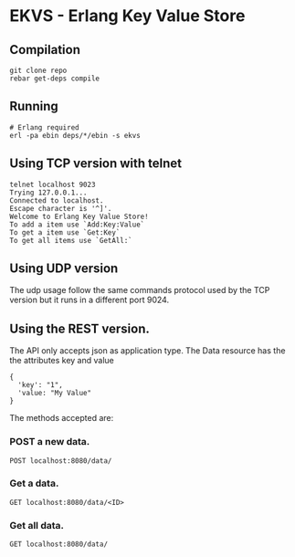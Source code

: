 # EKVS - Erlang Key Value Store

## Compilation
    git clone repo
    rebar get-deps compile

## Running
    # Erlang required
    erl -pa ebin deps/*/ebin -s ekvs

## Using TCP version with telnet
    telnet localhost 9023
    Trying 127.0.0.1...
    Connected to localhost.
    Escape character is '^]'.
    Welcome to Erlang Key Value Store!
    To add a item use `Add:Key:Value`
    To get a item use `Get:Key`
    To get all items use `GetAll:`

## Using UDP version
The udp usage follow the same commands protocol used by the TCP version but it runs in a different port 9024.

## Using the REST version.
The API only accepts json as application type.
The Data resource has the the attributes key and value

    {
      'key': "1",
      'value: "My Value"
    }

The methods accepted are:
### POST a new data.
    POST localhost:8080/data/

### Get a data.
    GET localhost:8080/data/<ID>

### Get all data.
    GET localhost:8080/data/
